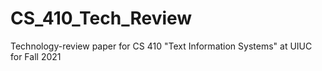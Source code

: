 # CS_410_Tech_Review
Technology-review paper for CS 410 "Text Information Systems" at UIUC for Fall 2021
